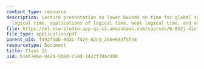 ```yaml
---
content_type: resource
description: Lecture presentation on lower bounds on time for global synchronization,
  logical time, applications of logical time, weak logical time, and vector timestamps.
file: https://ol-ocw-studio-app-qa.s3.amazonaws.com/courses/6-852j-distributed-algorithms-fall-2009/b1eb7ebe942a5b8dc54d142cf78ac880_MIT6_852JF09_lec11.pdf
file_type: application/pdf
parent_uid: f492f5bb-8d3c-f429-82c3-260e683f5f34
resourcetype: Document
title: Class 11
uid: b1eb7ebe-942a-5b8d-c54d-142cf78ac880
---
```

